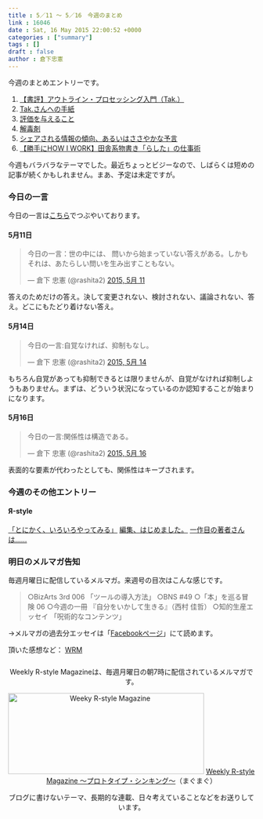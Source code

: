 ```yaml
---
title : 5／11 〜 5／16　今週のまとめ
link : 16046
date : Sat, 16 May 2015 22:00:52 +0000
categories : ["summary"]
tags : []
draft : false
author : 倉下忠憲
---
```


今週のまとめエントリーです。
 
<ol>
<li><a href="https://rashita.net/blog/?p=16007" target="_blank">【書評】アウトライン・プロセッシング入門（Tak.）</a></li>
<li><a href="https://rashita.net/blog/?p=16013" target="_blank">Tak.さんへの手紙</a></li>
<li><a href="https://rashita.net/blog/?p=16018" target="_blank">評価を与えること</a></li>
<li><a href="https://rashita.net/blog/?p=16022" target="_blank">解毒剤</a></li>
<li><a href="https://rashita.net/blog/?p=16031" target="_blank">シェアされる情報の傾向、あるいはささやかな予言</a></li>
<li><a href="https://rashita.net/blog/?p=16037" target="_blank">【勝手にHOW I WORK】田舎系物書き「らした」の仕事術</a></li>
</ol>

今週もバラバラなテーマでした。最近ちょっとビジーなので、しばらくは短めの記事が続くかもしれません。まあ、予定は未定ですが。

<h3>今日の一言</h3>

今日の一言は<a href="http://twitter.com/rashita2 ">こちら</a>でつぶやいております。

<h4>5月11日</h4>

<blockquote class="twitter-tweet" lang="ja"><p lang="ja" dir="ltr">今日の一言：世の中には、 問いから始まっていない答えがある。しかもそれは、あたらしい問いを生み出すこともない。</p>&mdash; 倉下 忠憲 (@rashita2) <a href="https://twitter.com/rashita2/status/597718408268918784">2015, 5月 11</a></blockquote> <script async src="//platform.twitter.com/widgets.js" charset="utf-8"></script>

答えのためだけの答え。決して変更されない、検討されない、議論されない、答え。どこにもたどり着けない答え。

<h4>5月14日</h4>

<blockquote class="twitter-tweet" lang="ja"><p lang="ja" dir="ltr">今日の一言:自覚なければ、抑制もなし。</p>&mdash; 倉下 忠憲 (@rashita2) <a href="https://twitter.com/rashita2/status/598845786189733888">2015, 5月 14</a></blockquote> <script async src="//platform.twitter.com/widgets.js" charset="utf-8"></script>

もちろん自覚があっても抑制できるとは限りませんが、自覚がなければ抑制しようもありません。まずは、どういう状況になっているのか認知することが始まりになります。

<h4>5月16日</h4>

<blockquote class="twitter-tweet" lang="ja"><p lang="ja" dir="ltr">今日の一言:関係性は構造である。</p>&mdash; 倉下 忠憲 (@rashita2) <a href="https://twitter.com/rashita2/status/599452658676576257">2015, 5月 16</a></blockquote> <script async src="//platform.twitter.com/widgets.js" charset="utf-8"></script>

表面的な要素が代わったとしても、関係性はキープされます。

<h3>今週のその他エントリー</h3>

<H4>Я-style</H4>

<a href="http://rashita.net/blog2/?p=718" target="_blank">「とにかく、いろいろやってみる」</a>
<a href="http://rashita.net/blog2/?p=723" target="_blank">編集、はじめました。</a>
<a href="http://rashita.net/blog2/?p=728" target="_blank">一作目の著者さんは……</a>

<h3>明日のメルマガ告知</h3>

毎週月曜日に配信しているメルマガ。来週号の目次はこんな感じです。
<blockquote>
○BizArts 3rd 006 「ツールの導入方法」
○BNS #49
○「本」を巡る冒険 06
○今週の一冊 『自分をいかして生きる』（西村 佳哲）
○知的生産エッセイ 「呪術的なコンテンツ」
</blockquote>

→メルマガの過去分エッセイは「<a href="http://www.facebook.com/home.php#!/rashitaportal">Facebookページ</a>」にて読めます。

頂いた感想など：
<a class="twitter-timeline"  href="https://twitter.com/rashita2/timelines/427262290753097729"  data-widget-id="427265271171010561">WRM</a>
    <script>!function(d,s,id){var js,fjs=d.getElementsByTagName(s)[0],p=/^http:/.test(d.location)?'http':'https';if(!d.getElementById(id)){js=d.createElement(s);js.id=id;js.src=p+"://platform.twitter.com/widgets.js";fjs.parentNode.insertBefore(js,fjs);}}(document,"script","twitter-wjs");</script>


<div style="text-align:center;margin-top:25px;">
Weekly R-style Magazineは、毎週月曜日の朝7時に配信されているメルマガです。

<a href="http://www.mag2.com/m/0001185133.html" target="_blank"><img src="https://rashita.net/blog/wp-content/uploads/2010/09/mmbanner.jpg" alt="Weeky R-style Magazine" width="400" height="165" class="alignnone size-full wp-image-12201" /></a>
<a href="http://www.mag2.com/m/0001185133.html" target="_blank">Weekly R-style Magazine ～プロトタイプ・シンキング～</a>（まぐまぐ）

ブログに書けないテーマ、長期的な連載、日々考えていることなどをお送りしています。
</div> 